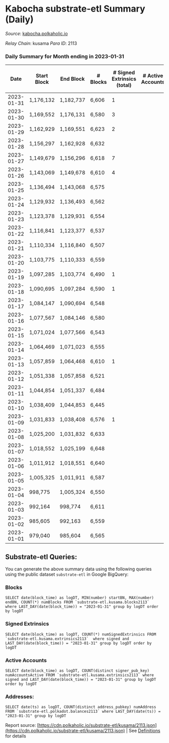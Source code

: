# Kabocha substrate-etl Summary (Daily)

_Source_: [kabocha.polkaholic.io](https://kabocha.polkaholic.io)

*Relay Chain*: kusama
*Para ID*: 2113



### Daily Summary for Month ending in 2023-01-31


| Date | Start Block | End Block | # Blocks | # Signed Extrinsics (total) | # Active Accounts | # Passive | # New | # Addresses with Balances | # Events | # Transfers | # XCM Transfers In | # XCM Transfers Out |
| ---- | ----------- | --------- | -------- | --------------------------- | ----------------- | --------- | ----- | ------------------------- | -------- | ----------- | ------------------ | ------------------- |
| 2023-01-31 | 1,176,132 | 1,182,737 | 6,606  | 1 |  |  |  | 13,221 | 13,240 |   |   |   |
| 2023-01-30 | 1,169,552 | 1,176,131 | 6,580  | 3 |  | 1 | 1 | 13,221 | 13,199 | 1  |   |   |
| 2023-01-29 | 1,162,929 | 1,169,551 | 6,623  | 2 |  |  |  | 13,220 | 13,279 |   |   |   |
| 2023-01-28 | 1,156,297 | 1,162,928 | 6,632  |  |  |  |  | 13,220 | 13,286 |   |   |   |
| 2023-01-27 | 1,149,679 | 1,156,296 | 6,618  | 7 |  |  |  | 13,220 | 13,293 | 2  |   |   |
| 2023-01-26 | 1,143,069 | 1,149,678 | 6,610  | 4 |  |  |  | 13,220 | 13,262 | 1  |   |   |
| 2023-01-25 | 1,136,494 | 1,143,068 | 6,575  |  |  |  |  | 13,220 | 13,172 |   |   |   |
| 2023-01-24 | 1,129,932 | 1,136,493 | 6,562  |  |  |  |  | 13,220 | 13,146 |   |   |   |
| 2023-01-23 | 1,123,378 | 1,129,931 | 6,554  |  |  |  |  | 13,220 | 13,130 |   |   |   |
| 2023-01-22 | 1,116,841 | 1,123,377 | 6,537  |  |  |  |  | 13,220 | 13,099 |   |   |   |
| 2023-01-21 | 1,110,334 | 1,116,840 | 6,507  |  |  |  |  | 13,220 | 13,035 |   |   |   |
| 2023-01-20 | 1,103,775 | 1,110,333 | 6,559  |  |  |  |  | 13,220 | 13,140 |   |   |   |
| 2023-01-19 | 1,097,285 | 1,103,774 | 6,490  | 1 |  | 1 | 1 | 13,220 | 13,008 | 1  |   |   |
| 2023-01-18 | 1,090,695 | 1,097,284 | 6,590  | 1 |  | 1 |  | 13,219 | 13,206 | 1  |   |   |
| 2023-01-17 | 1,084,147 | 1,090,694 | 6,548  |  |  |  |  | 13,219 | 13,118 |   |   |   |
| 2023-01-16 | 1,077,567 | 1,084,146 | 6,580  |  |  |  |  | 13,219 | 13,185 |   |   |   |
| 2023-01-15 | 1,071,024 | 1,077,566 | 6,543  |  |  |  |  | 13,219 | 13,107 |   |   |   |
| 2023-01-14 | 1,064,469 | 1,071,023 | 6,555  |  |  |  |  | 13,219 | 13,132 |   |   |   |
| 2023-01-13 | 1,057,859 | 1,064,468 | 6,610  | 1 |  | 1 | 1 | 13,219 | 13,248 | 1  |   |   |
| 2023-01-12 | 1,051,338 | 1,057,858 | 6,521  |  |  |  |  | 13,218 | 13,064 |   |   |   |
| 2023-01-11 | 1,044,854 | 1,051,337 | 6,484  |  |  |  |  | 13,218 | 12,990 |   |   |   |
| 2023-01-10 | 1,038,409 | 1,044,853 | 6,445  |  |  |  |  | 13,218 | 12,911 |   |   |   |
| 2023-01-09 | 1,031,833 | 1,038,408 | 6,576  | 1 |  | 1 |  | 13,218 | 13,181 | 1  |   |   |
| 2023-01-08 | 1,025,200 | 1,031,832 | 6,633  |  |  |  |  | 13,218 | 13,288 |   |   |   |
| 2023-01-07 | 1,018,552 | 1,025,199 | 6,648  |  |  |  |  | 13,218 | 13,318 |   |   |   |
| 2023-01-06 | 1,011,912 | 1,018,551 | 6,640  |  |  |  |  | 13,218 | 13,302 |   |   |   |
| 2023-01-05 | 1,005,325 | 1,011,911 | 6,587  |  |  |  |  | 13,218 | 13,196 |   |   |   |
| 2023-01-04 | 998,775 | 1,005,324 | 6,550  |  |  |  |  | 13,218 | 13,122 |   |   |   |
| 2023-01-03 | 992,164 | 998,774 | 6,611  |  |  |  |  | 13,218 | 13,247 |   |   |   |
| 2023-01-02 | 985,605 | 992,163 | 6,559  |  |  |  |  | 13,218 | 13,140 |   |   |   |
| 2023-01-01 | 979,040 | 985,604 | 6,565  |  |  |  |  | 13,218 | 13,152 |   |   |   |

## Substrate-etl Queries:
You can generate the above summary data using the following queries using the public dataset `substrate-etl` in Google BigQuery:


### Blocks
```
SELECT date(block_time) as logDT, MIN(number) startBN, MAX(number) endBN, COUNT(*) numBlocks FROM `substrate-etl.kusama.blocks2113`  where LAST_DAY(date(block_time)) = "2023-01-31" group by logDT order by logDT
```


### Signed Extrinsics
```
SELECT date(block_time) as logDT, COUNT(*) numSignedExtrinsics FROM `substrate-etl.kusama.extrinsics2113`  where signed and LAST_DAY(date(block_time)) = "2023-01-31" group by logDT order by logDT
```


### Active Accounts
```
SELECT date(block_time) as logDT, COUNT(distinct signer_pub_key) numAccountsActive FROM `substrate-etl.kusama.extrinsics2113` where signed and LAST_DAY(date(block_time)) = "2023-01-31" group by logDT order by logDT
```


### Addresses:
```
SELECT date(ts) as logDT, COUNT(distinct address_pubkey) numAddress FROM `substrate-etl.polkadot.balances2113` where LAST_DAY(date(ts)) = "2023-01-31" group by logDT
```



Report source: [https://cdn.polkaholic.io/substrate-etl/kusama/2113.json](https://cdn.polkaholic.io/substrate-etl/kusama/2113.json) | See [Definitions](/DEFINITIONS.md) for details
